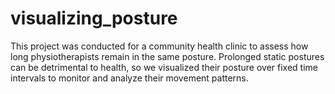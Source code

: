 # visualizing_posture
This project was conducted for a community health clinic to assess how long physiotherapists remain in the same posture. Prolonged static postures can be detrimental to health, so we visualized their posture over fixed time intervals to monitor and analyze their movement patterns.
